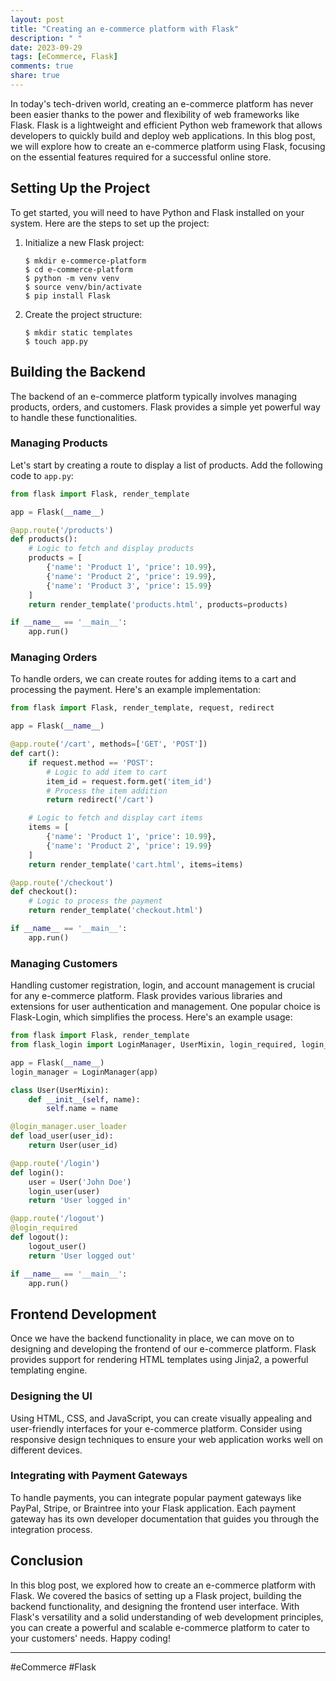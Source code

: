 ```yaml
---
layout: post
title: "Creating an e-commerce platform with Flask"
description: " "
date: 2023-09-29
tags: [eCommerce, Flask]
comments: true
share: true
---
```


In today's tech-driven world, creating an e-commerce platform has never been easier thanks to the power and flexibility of web frameworks like Flask. Flask is a lightweight and efficient Python web framework that allows developers to quickly build and deploy web applications. In this blog post, we will explore how to create an e-commerce platform using Flask, focusing on the essential features required for a successful online store.

## Setting Up the Project

To get started, you will need to have Python and Flask installed on your system. Here are the steps to set up the project:

1. Initialize a new Flask project:
   ```
   $ mkdir e-commerce-platform
   $ cd e-commerce-platform
   $ python -m venv venv
   $ source venv/bin/activate
   $ pip install Flask
   ```

2. Create the project structure:
   ```
   $ mkdir static templates
   $ touch app.py
   ```

## Building the Backend

The backend of an e-commerce platform typically involves managing products, orders, and customers. Flask provides a simple yet powerful way to handle these functionalities.

### Managing Products

Let's start by creating a route to display a list of products. Add the following code to `app.py`:

```python
from flask import Flask, render_template

app = Flask(__name__)

@app.route('/products')
def products():
    # Logic to fetch and display products
    products = [
        {'name': 'Product 1', 'price': 10.99},
        {'name': 'Product 2', 'price': 19.99},
        {'name': 'Product 3', 'price': 15.99}
    ]
    return render_template('products.html', products=products)

if __name__ == '__main__':
    app.run()
```

### Managing Orders

To handle orders, we can create routes for adding items to a cart and processing the payment. Here's an example implementation:

```python
from flask import Flask, render_template, request, redirect

app = Flask(__name__)

@app.route('/cart', methods=['GET', 'POST'])
def cart():
    if request.method == 'POST':
        # Logic to add item to cart
        item_id = request.form.get('item_id')
        # Process the item addition
        return redirect('/cart')

    # Logic to fetch and display cart items
    items = [
        {'name': 'Product 1', 'price': 10.99},
        {'name': 'Product 2', 'price': 19.99}
    ]
    return render_template('cart.html', items=items)

@app.route('/checkout')
def checkout():
    # Logic to process the payment
    return render_template('checkout.html')

if __name__ == '__main__':
    app.run()
```

### Managing Customers

Handling customer registration, login, and account management is crucial for any e-commerce platform. Flask provides various libraries and extensions for user authentication and management. One popular choice is Flask-Login, which simplifies the process. Here's an example usage:

```python
from flask import Flask, render_template
from flask_login import LoginManager, UserMixin, login_required, login_user, logout_user

app = Flask(__name__)
login_manager = LoginManager(app)

class User(UserMixin):
    def __init__(self, name):
        self.name = name

@login_manager.user_loader
def load_user(user_id):
    return User(user_id)

@app.route('/login')
def login():
    user = User('John Doe')
    login_user(user)
    return 'User logged in'

@app.route('/logout')
@login_required
def logout():
    logout_user()
    return 'User logged out'

if __name__ == '__main__':
    app.run()
```

## Frontend Development

Once we have the backend functionality in place, we can move on to designing and developing the frontend of our e-commerce platform. Flask provides support for rendering HTML templates using Jinja2, a powerful templating engine.

### Designing the UI

Using HTML, CSS, and JavaScript, you can create visually appealing and user-friendly interfaces for your e-commerce platform. Consider using responsive design techniques to ensure your web application works well on different devices.

### Integrating with Payment Gateways

To handle payments, you can integrate popular payment gateways like PayPal, Stripe, or Braintree into your Flask application. Each payment gateway has its own developer documentation that guides you through the integration process.

## Conclusion

In this blog post, we explored how to create an e-commerce platform with Flask. We covered the basics of setting up a Flask project, building the backend functionality, and designing the frontend user interface. With Flask's versatility and a solid understanding of web development principles, you can create a powerful and scalable e-commerce platform to cater to your customers' needs. Happy coding!

---

#eCommerce #Flask